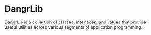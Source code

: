 # DangrLib
DangrLib is a collection of classes, interfaces, and values that provide useful utilities across various segments of application programming.
